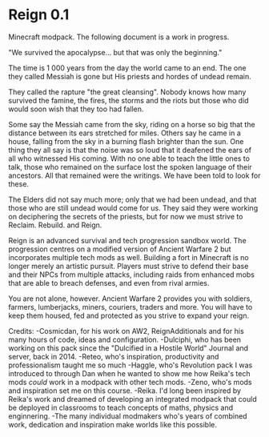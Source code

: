 # Reign 0.1

Minecraft modpack. The following document is a work in progress.

"We survived the apocalypse... but that was only the beginning."

The time is 1 000 years from the day the world came to an end. The one they called Messiah is gone but His priests and hordes of undead remain.

They called the rapture "the great cleansing". Nobody knows how many survived the famine, the fires, the storms and the riots but those who did would soon wish that they too had fallen. 

Some say the Messiah came from the sky, riding on a horse so big that the distance between its ears stretched for miles. Others say he came in a house, falling from the sky in a burning flash brighter than the sun. One thing they all say is that the noise was so loud that it deafened the ears of all who witnessed His coming. With no one able to teach the little ones to talk, those who remained on the surface lost the spoken language of their ancestors. All that remained were the writings. We have been told to look for these.

The Elders did not say much more; only that we had been undead, and that those who are still undead would come for us. They said they were working on deciphering the secrets of the priests, but for now we must strive to Reclaim. Rebuild. and Reign.

Reign is an advanced survival and tech progression sandbox world. The progression centres on a modified version of Ancient Warfare 2 but incorporates multiple tech mods as well. Building a fort in Minecraft is no longer merely an artistic pursuit. Players must strive to defend their base and their NPCs from multiple attacks, including raids from enhanced mobs that are able to breach defenses, and even from rival armies.

You are not alone, however. Ancient Warfare 2 provides you with soldiers, farmers, lumberjacks, miners, couriers, traders and more. You will have to keep them housed, fed and protected as you strive to expand your reign.

Credits: 
-Cosmicdan, for his work on AW2, ReignAdditionals and for his many hours of code, ideas and configuration.
-Dulciphi, who has been working on this pack since the "Dulcified in a Hostile World" Journal and server, back in 2014.
-Reteo, who's inspiration, productivity and professionalism taught me so much
-Haggle, who's Revolution pack I was introduced to through Dan when he wanted to show me how Reika's tech mods *could* work in a modpack with other tech mods.
-Zeno, who's mods and inspiration set me on this course.
-Reika. I'd long been inspired by Reika's work and dreamed of developing an integrated modpack that could be deployed in classrooms to teach concepts of maths, physics and enginnering. 
-The many individual modmakers who's years of combined work, dedication and inspiration make worlds like this possible.

